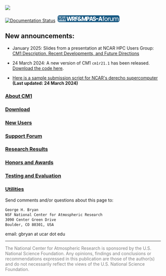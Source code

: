 <img src="https://www2.mmm.ucar.edu/people/bryan/cm1/NSF-NCAR_Lockup-UCAR-Dark_102523.png" width="30%"/>

[![Documentation Status](https://readthedocs.org/projects/cm1/badge/?version=latest)](https://cm1.readthedocs.io/en/latest/?badge=latest)
&nbsp;<a href="https://forum.mmm.ucar.edu/#cm1-cloud-model-1.137"><img src="cm1/images/logo-wrf-mpas-sm.png"></a>

## New announcements:
* January 2025: Slides from a presentation at NCAR HPC Users Group: [CM1 Description, Recent Developments, and Future Directions](https://www2.mmm.ucar.edu/people/bryan/cm1/CM1_NHUG_Slides_Jan2025.pdf)

* 24 March 2024:  A new version of CM1 `cm1r21.1` has been released.  [Download the code here](releases).

* [Here is a sample submission script for NCAR's derecho supercomputer](utils/cm1run_derecho)  **(Last updated:  24 March 2024)**

### [About CM1](docs/about.md)

### [Download](docs/releases.md)

### [New Users](docs/new_users.md)

### [Support Forum](https://forum.mmm.ucar.edu/#cm1-cloud-model-1.137)

### [Research Results](docs/research_results.md)

### [Honors and Awards](docs/honors_and_awards.md)

### [Testing and Evaluation](docs/testing_and_evaluation.md)

### [Utilities](docs/utilities.md)

Send comments and/or questions about this page to:

```
George H. Bryan
NSF National Center for Atmospheric Research
3090 Center Green Drive
Boulder, CO 80301, USA
```
email: gbryan at ucar dot edu
<hr>
<font color="gray">
The National Center for Atmospheric Research is sponsored by the U.S. National Science Foundation. Any opinions, findings and conclusions or recommendations expressed in this publication are those of the author(s) and do not necessarily reflect the views of the U.S. National Science Foundation.
</font>
